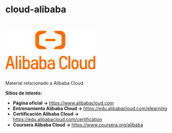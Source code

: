 # cloud-alibaba

<br>
<p align="left">
  <img src="https://github.com/enrique21/utils/blob/master/logos/logo-alibaba.png" height="120" width="280" />
</p>
<br>
Material relacionado a Alibaba Cloud

<p><b>Sitios de interés:</b></p>
<ul> 
    <li><b>Página oficial → </b><a href="https://www.alibabacloud.com">https://www.alibabacloud.com</a></li>
    <li><b>Entrenamiento Alibaba Cloud → </b><a href="https://edu.alibabacloud.com/elearning">https://edu.alibabacloud.com/elearning</a></li>
    <li><b>Certificación Alibaba Cloud → </b><a href="https://edu.alibabacloud.com/certification">https://edu.alibabacloud.com/certification</a></li>
    <li><b>Coursera Alibaba Cloud → </b><a href="https://www.coursera.org/alibaba">https://www.coursera.org/alibaba</a></li>
</ul>
